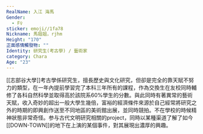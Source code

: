 ```yaml
---
RealName: 入江 海馬
Gender:
  - F♀
sticker: emoji//1fa78
Nickname: 馬姐姐，rjhm
Height: "170"
正面感情觸發物: ""
Identity: 研究生(考古學) / 藝術家
category: Chara
Age: "23"
---
```


[[志部谷大學]]考古學係研究生，擅長歷史與文化研究，但卻是完全的靠天賦不努力的類型，在一年內提前學習完了本科三年所有的課程，作為交換生在友校同時輔修了各科自然科學並取得高於該院系60%學生的分數。與此同時有著異常的藝術天賦，收入奇妙的超出一般大學生幾倍，富裕的經濟條件來源於自己經常將研究之外的時期的即興創作送至不同地區的美術館出展，並同時競拍。不在學校的時候精神狀態非常奇怪。参与古代文明研究相關的project，同時以某種渠道了解了如今[[DOWN-TOWN]]的地下在上演的某個事件，對其展現出濃厚的興趣。